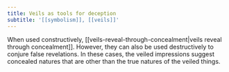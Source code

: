 ```yaml
---
title: Veils as tools for deception
subtitle: '[[symbolism]], [[veils]]'
---
```


When used constructively, [[veils-reveal-through-concealment|veils
reveal through concealment]]. However, they can also be used
destructively to conjure false revelations. In these cases, the veiled
impressions suggest concealed natures that are other than the true
natures of the veiled things.
